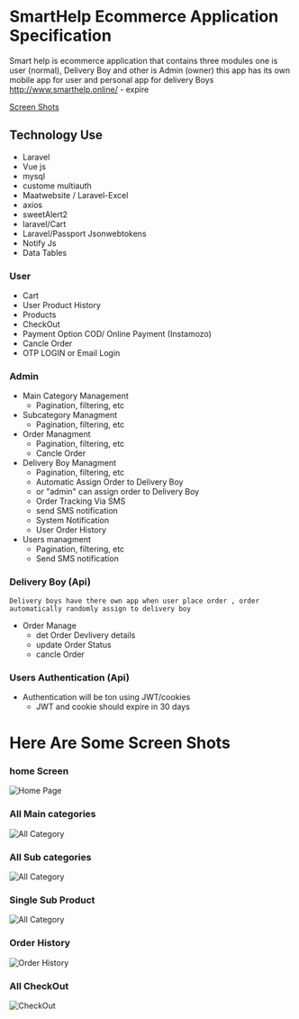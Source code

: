 # SmartHelp Ecommerce Application Specification

Smart help is ecommerce application that contains three modules one is user (normal), Delivery Boy and other is Admin (owner) this app has its own mobile app for user and personal app for delivery Boys
http://www.smarthelp.online/ - expire

[Screen Shots](https://github.com/kratos619/personal_private_repo_description#here-are-some-screen-shots)

## Technology Use

- Laravel
- Vue js
- mysql
- custome multiauth
- Maatwebsite /
  Laravel-Excel
- axios
- sweetAlert2
- laravel/Cart
- Laravel/Passport Jsonwebtokens
- Notify Js
- Data Tables

### User

- Cart
- User Product History
- Products
- CheckOut
- Payment Option COD/ Online Payment (Instamozo)
- Cancle Order
- OTP LOGIN or Email Login

### Admin

- Main Category Management
  - Pagination, filtering, etc
- Subcategory Managment
  - Pagination, filtering, etc
- Order Managment
  - Pagination, filtering, etc
  - Cancle Order
- Delivery Boy Managment
  - Pagination, filtering, etc
  - Automatic Assign Order to Delivery Boy
  - or "admin" can assign order to Delivery Boy
  - Order Tracking Via SMS
  - send SMS notification
  - System Notification
  - User Order History
- Users managment
  - Pagination, filtering, etc
  - Send SMS notification

### Delivery Boy (Api)

    Delivery boys have there own app when user place order , order automatically randomly assign to delivery boy

- Order Manage
  - det Order Devlivery details
  - update Order Status
  - cancle Order

### Users Authentication (Api)

- Authentication will be ton using JWT/cookies
  - JWT and cookie should expire in 30 days

# Here Are Some Screen Shots

### home Screen

![Home Page](./images/Home.png)

### All Main categories

![All Category](./images/Category_page.png)

### All Sub categories

![All Category](./images/sub_cat_page.png)

### Single Sub Product

![All Category](./images/product_single_page.png)

### Order History

![Order History](./images/orderShistory.png)

### All CheckOut

![CheckOut](./images/checkOutPage.png)
